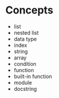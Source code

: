 # Concepts
* list
* nested list
* data type
* index
* string
* array
* condition
* function
* built-in function
* module
* docstring
